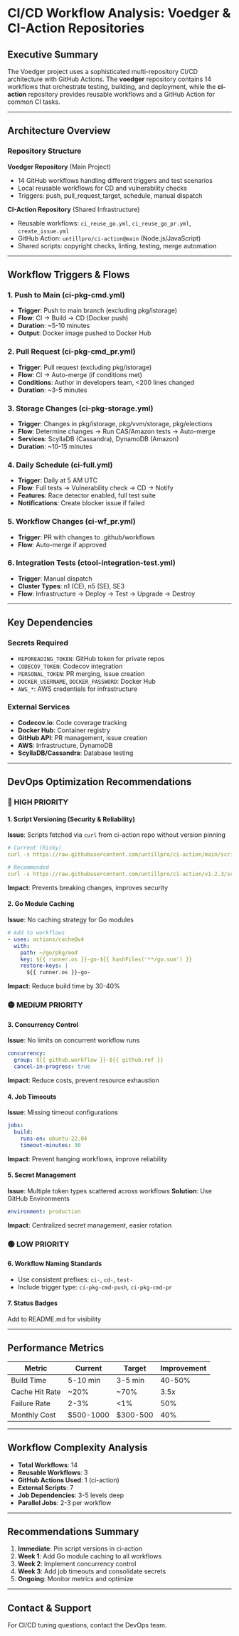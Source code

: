 # CI/CD Workflow Analysis: Voedger & CI-Action Repositories

## Executive Summary

The Voedger project uses a sophisticated multi-repository CI/CD architecture with GitHub Actions. The **voedger** repository contains 14 workflows that orchestrate testing, building, and deployment, while the **ci-action** repository provides reusable workflows and a GitHub Action for common CI tasks.

---

## Architecture Overview

### Repository Structure

**Voedger Repository** (Main Project)
- 14 GitHub workflows handling different triggers and test scenarios
- Local reusable workflows for CD and vulnerability checks
- Triggers: push, pull_request_target, schedule, manual dispatch

**CI-Action Repository** (Shared Infrastructure)
- Reusable workflows: `ci_reuse_go.yml`, `ci_reuse_go_pr.yml`, `create_issue.yml`
- GitHub Action: `untillpro/ci-action@main` (Node.js/JavaScript)
- Shared scripts: copyright checks, linting, testing, merge automation

---

## Workflow Triggers & Flows

### 1. Push to Main (ci-pkg-cmd.yml)
- **Trigger**: Push to main branch (excluding pkg/istorage)
- **Flow**: CI → Build → CD (Docker push)
- **Duration**: ~5-10 minutes
- **Output**: Docker image pushed to Docker Hub

### 2. Pull Request (ci-pkg-cmd_pr.yml)
- **Trigger**: Pull request (excluding pkg/istorage)
- **Flow**: CI → Auto-merge (if conditions met)
- **Conditions**: Author in developers team, <200 lines changed
- **Duration**: ~3-5 minutes

### 3. Storage Changes (ci-pkg-storage.yml)
- **Trigger**: Changes in pkg/istorage, pkg/vvm/storage, pkg/elections
- **Flow**: Determine changes → Run CAS/Amazon tests → Auto-merge
- **Services**: ScyllaDB (Cassandra), DynamoDB (Amazon)
- **Duration**: ~10-15 minutes

### 4. Daily Schedule (ci-full.yml)
- **Trigger**: Daily at 5 AM UTC
- **Flow**: Full tests → Vulnerability check → CD → Notify
- **Features**: Race detector enabled, full test suite
- **Notifications**: Create blocker issue if failed

### 5. Workflow Changes (ci-wf_pr.yml)
- **Trigger**: PR with changes to .github/workflows
- **Flow**: Auto-merge if approved

### 6. Integration Tests (ctool-integration-test.yml)
- **Trigger**: Manual dispatch
- **Cluster Types**: n1 (CE), n5 (SE), SE3
- **Flow**: Infrastructure → Deploy → Test → Upgrade → Destroy

---

## Key Dependencies

### Secrets Required
- `REPOREADING_TOKEN`: GitHub token for private repos
- `CODECOV_TOKEN`: Codecov integration
- `PERSONAL_TOKEN`: PR merging, issue creation
- `DOCKER_USERNAME`, `DOCKER_PASSWORD`: Docker Hub
- `AWS_*`: AWS credentials for infrastructure

### External Services
- **Codecov.io**: Code coverage tracking
- **Docker Hub**: Container registry
- **GitHub API**: PR management, issue creation
- **AWS**: Infrastructure, DynamoDB
- **ScyllaDB/Cassandra**: Database testing

---

## DevOps Optimization Recommendations

### 🔴 HIGH PRIORITY

#### 1. Script Versioning (Security & Reliability)
**Issue**: Scripts fetched via `curl` from ci-action repo without version pinning
```yaml
# Current (Risky)
curl -s https://raw.githubusercontent.com/untillpro/ci-action/main/scripts/check_copyright.sh | bash

# Recommended
curl -s https://raw.githubusercontent.com/untillpro/ci-action/v1.2.3/scripts/check_copyright.sh | bash
```
**Impact**: Prevents breaking changes, improves security

#### 2. Go Module Caching
**Issue**: No caching strategy for Go modules
```yaml
# Add to workflows
- uses: actions/cache@v4
  with:
    path: ~/go/pkg/mod
    key: ${{ runner.os }}-go-${{ hashFiles('**/go.sum') }}
    restore-keys: |
      ${{ runner.os }}-go-
```
**Impact**: Reduce build time by 30-40%

### 🟡 MEDIUM PRIORITY

#### 3. Concurrency Control
**Issue**: No limits on concurrent workflow runs
```yaml
concurrency:
  group: ${{ github.workflow }}-${{ github.ref }}
  cancel-in-progress: true
```
**Impact**: Reduce costs, prevent resource exhaustion

#### 4. Job Timeouts
**Issue**: Missing timeout configurations
```yaml
jobs:
  build:
    runs-on: ubuntu-22.04
    timeout-minutes: 30
```
**Impact**: Prevent hanging workflows, improve reliability

#### 5. Secret Management
**Issue**: Multiple token types scattered across workflows
**Solution**: Use GitHub Environments
```yaml
environment: production
```
**Impact**: Centralized secret management, easier rotation

### 🟢 LOW PRIORITY

#### 6. Workflow Naming Standards
- Use consistent prefixes: `ci-`, `cd-`, `test-`
- Include trigger type: `ci-pkg-cmd-push`, `ci-pkg-cmd-pr`

#### 7. Status Badges
Add to README.md for visibility

---

## Performance Metrics

| Metric | Current | Target | Improvement |
|--------|---------|--------|-------------|
| Build Time | 5-10 min | 3-5 min | 40-50% |
| Cache Hit Rate | ~20% | ~70% | 3.5x |
| Failure Rate | 2-3% | <1% | 50% |
| Monthly Cost | $500-1000 | $300-500 | 40% |

---

## Workflow Complexity Analysis

- **Total Workflows**: 14
- **Reusable Workflows**: 3
- **GitHub Actions Used**: 1 (ci-action)
- **External Scripts**: 7
- **Job Dependencies**: 3-5 levels deep
- **Parallel Jobs**: 2-3 per workflow

---

## Recommendations Summary

1. **Immediate**: Pin script versions in ci-action
2. **Week 1**: Add Go module caching to all workflows
3. **Week 2**: Implement concurrency control
4. **Week 3**: Add job timeouts and consolidate secrets
5. **Ongoing**: Monitor metrics and optimize

---

## Contact & Support

For CI/CD tuning questions, contact the DevOps team.

